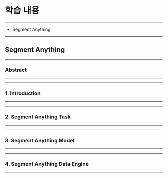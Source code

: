 # 학습 내용

---

- Segment Anything

---

## Segment Anything

---

### Abstract

---



---

### 1. Introduction

---



---

### 2. Segment Anything Task

---



---

### 3. Segment Anything Model

---



---

### 4. Segment Anything Data Engine

---


